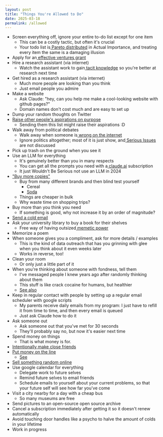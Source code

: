 ```yaml
---
layout: post
title: "Things You're Allowed to Do"
date: 2025-03-18
permalink: /allowed
---
```


- Screen everything off, ignore your entire to-do list except for one item
  - This can be a costly tactic, but often it's crucial
  - Your todo list is[ Pareto distributed](https://en.wikipedia.org/wiki/Pareto_distribution) in Actual Importance, and treating every item the same is a damaging illusion
- Apply for an[ effective ventures grant](https://mercatus.tfaforms.net/5099527)
- Hire a research assistant (via internet)
  - Watch the assistant work to gain[ tacit knowledge](https://www.lesswrong.com/posts/SXJGSPeQWbACveJhs/the-best-tacit-knowledge-videos-on-every-subject) so you're better at research next time
- Get hired as a research assistant (via internet)
  - Much more people are looking than you think
  - Just email people you admire
- Make a website
  - Ask Claude: "hey, can you help me make a cool-looking website with github pages?"
  - Domain names don't cost much and are easy to set up
- Dump your random thoughts on Twitter
- [Raise other people's aspirations on purpose](https://marginalrevolution.com/marginalrevolution/2018/10/high-return-activity-raising-others-aspirations.html)
  - Sending them this list might raise their aspirations :D
- Walk away from political debates
  - Walk away when someone is[ wrong on the internet](https://xkcd.com/386/)
  - Ignore politics altogether; most of it is just show, and[ Serious Issues](https://www.lesswrong.com/posts/kWMkDoy3izRTobZFe/repeal-the-foreign-dredge-act-of-1906) are not discussed
- Pick up trash on the ground when you see it
- Use an LLM for everything
  - It's genuinely better than you in many respects
  - You can get all the prompts you need with a[ claude.ai](https://www.claude.ai/) subscription
  - It just Wouldn't Be Serious not use an LLM in 2024
- ["Buy more copies"](https://dynomight.net/copies/)
  - Buy from many different brands and then blind test yourself
    - Cereal
    - [Soda](https://gwern.net/socks#:~:text=lot%20of%20Diet-,Coke,-%3A%20two%20liters%20a)
  - Things are cheaper in bulk
  - Why waste time on shopping trips?
- Buy more than you think you need
  - If something is good, why not increase it by an order of magnitude?
- [Send a cold email](https://guzey.com/personal/what-should-you-do-with-your-life/#:~:text=to%20summer%20schools.-,Cold%20emails%20and%20twitter,-Emailing%20people%20you)
- Ask your university library to buy a book for their shelves
  - Free way of having outsized[ memetic power](https://en.wikipedia.org/wiki/Memetics)
- Memorize a poem
- When someone gives you a compliment, ask for more details / examples
  - This is the kind of data outreach that has you grinning with glee when you think about it even weeks later
  - Works in reverse, too!
- Clean your room
  - Or only just a little part of it
- When you're thinking about someone with fondness, tell them
  - I've messaged people I knew years ago after randomly thinking about them
  - This stuff is like crack cocaine for humans, but healthier
  - [See also](https://en.wikipedia.org/wiki/Pronoia_(psychology))
- Keep in regular contact with people by setting up a regular email scheduler with google scripts
  - My parents receive daily emails from my program: I just have to refill it from time to time, and then every email is queued
  - Just ask Claude how to do it
- Ask someone out
  - Ask someone out that you've met for 30 seconds
  - They'll probably say no, but now it's easier next time
- Spend money on things
  - That is what money is for.
- [Intentionally make close friends](https://www.neelnanda.io/blog/43-making-friends)
- [Put money on the line](https://www.forfeit.app/)
  - [See](https://www.lesswrong.com/posts/DRrAMiekmqwDjnzS5/my-experience-using-financial-commitments-to-overcome)
- [Sell something random online](https://www.paulgrahamcrackers.com/)
- Use google calendar for everything
  - Delegate work to future selves
  - Remind future selves to email friends
  - Schedule emails to yourself about your current problems, so that your future self will see how far you've come
- Visit a city nearby for a day with a cheap bus
  - So many museums are free
- Send pictures to an open-source open source archive
- Cancel a subscription immediately after getting it so it doesn't renew automatically
- Avoid touching door handles like a psycho to halve the amount of colds in your lifetime
- Work in progress

